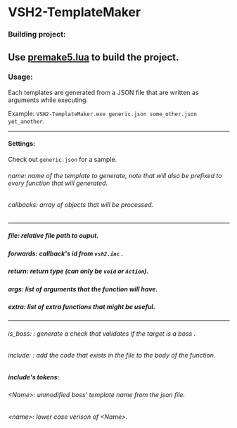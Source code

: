 # VSH2-TemplateMaker

### Building project:
Use [premake5.lua](https://premake.github.io) to build the project.
---
### Usage:


Each templates are generated from a JSON file that are written as arguments while executing.

Example: `VSH2-TemplateMaker.exe generic.json some_other.json yet_another`.

---
#### Settings:
Check out `generic.json` for a sample.
###### name: name of the template to generate, note that will also be prefixed to every function that will generated.
###### callbacks: array of objects that will be processed.
---
##### file: relative file path to ouput.
##### forwards: callback's id from `vsh2.inc` .
##### return: return type (can only be `void` or `Action`).
##### args: list of arguments that the function will have.
##### extra: list of extra functions that might be useful.
---
###### is_boss: <target> : generate a check that validates if the target is a boss .
###### include: <path> : add the code that exists in the file to the body of the function.

##### include's tokens:
###### \<Name\>: unmodified boss' template name from the json file.
###### \<name\>: lower case verison of \<Name\>.
